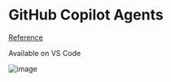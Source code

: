 # GitHub Copilot Agents

[Reference](https://medium.com/@yar.dobroskok/github-copilot-workspace-new-development-experience-d69857fbd067)

Available on VS Code

![image](https://github.com/kcodeg123/GitHubCopilotDemo/assets/3813135/7ab04a4d-4910-4a40-9d10-5945168bcf3d)

